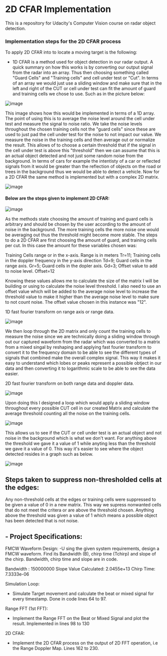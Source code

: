 # 2D CFAR Implementation
This is a repository for Udacity's Computer Vision course on radar object detection.

### Implementation steps for the 2D CFAR process

To apply 2D CFAR into to locate a moving target is the following:
- 1D CFAR is a method used for object detection in our radar output. A quick summary on how this works is by converting our output signal from the radar into an array. Thus then choosing something called "Guard Cells" and "Training cells" and cell under test or "Cut". In terms of an array we would just use a sliding window and make sure that in the left and right of the CUT or cell under test can fit the amount of guard and training cells we chose to use. Such as in the picture below:

![image](https://user-images.githubusercontent.com/105236455/235689784-202d0c3d-5902-4e33-b11d-b1f507dd19c1.png)

This image shows how this would be implemented in terms of a 1D array. The point of using this is to average the noise level around the cell under test and measure the signal to noise ratio. We take the noise levels throughout the chosen training cells not the "guard cells" since these are used to just pad the cell under test for the noise to not impact our value. We measure the noise in the training cells and then average out or normalize the result. This allows of to choose a certain threshold that if the signal in the cell under test is above this "threshold" then we can assume that this is an actual object detected and not just some random noise from the background. In terms of cars for example the intentisty of a car or reflected signals from it would be greater than the reflection of objects on the road or trees in the background thus we would be able to detect a vehicle. Now for a 2D CFAR the same method is implemented but with a complex 2D matrix. 

![image](https://user-images.githubusercontent.com/105236455/235691065-cfc1661e-4a49-4948-a725-0013b2f50689.png)

#### Below are the steps given to implement 2D CFAR:

![image](https://user-images.githubusercontent.com/105236455/235691420-85f70ffa-5e8b-46be-8e55-3681cf1bce6e.png)

As the methods state choosing the amount of training and guard cells is arbitrary and should be chosen by the user according to the amount of noise in the background. The more training cells the more noise one would be averaging out thus the threshold might become more stable. The steps to do a 2D CFAR are first choosing the amount of guard, and training cells per cut. In this case the amount for these variables chosen was:

Training Cells range or in the x-axis. Range is in meters
Tr=11;
Training cells in the doppler frequency in the y-axis direction
Td=9;
Guard cells in the range axis.
Gr=5;
Guard cells in the dopler axis.
Gd=3;
Offset value to add to noise level.
Offset=12


Knowing these values allows me to calculate the size of the matrix I will be building or using to calculate the noise level threshold. I also need to use an offset value which will be added to the average noise level to increase the threshold value to make it higher than the average noise level to make sure to not count noise. The offset value chosen in this instance was "12". 

1D fast fourier transform on range axis or range data.

![image](https://user-images.githubusercontent.com/105236455/235710793-27ffeeec-ca01-4d46-b52f-eb0119b6262a.png)

We then loop through the 2D matrix and only count the training cells to measure the noise since we are technically doing a sliding window through out our captured waveform from the radar which was converted to a matrix from a mixed singal by reshaping and applying fast fourier transform to convert it to the frequency domain to be able to see the different types of signals that combined make the overall complex signal. This way it makes it easy to understand which lobes or peaks represent a possible obtject in our data and then converting it to logarithmic scale to be able to see the data easier.

2D fast fourier transform on both range data and doppler data.

![image](https://user-images.githubusercontent.com/105236455/235710657-50da54ad-cc26-49fb-88fd-4334aedbcc8c.png)

Upon doing this I designed a loop which would apply a sliding window throughout every possible CUT cell in our created Matrix and calculate the average threshold counting all the noise on the training cells. 

![image](https://user-images.githubusercontent.com/105236455/235711998-c1c066df-e2ac-4195-b041-4a5592fbc306.png)

This allows us to see if the CUT or cell under test is an actual object and not noise in the background which is what we don't want. For anything above the threshold we gave it a value of 1 while anyting less than the threshold we gave it a value of 0. This way it's easier to see where the object detected resides in a graph such as below.

![image](https://user-images.githubusercontent.com/105236455/235712430-16f48312-4f3a-4d00-9fc1-03b2c82325e4.png)

## Steps taken to suppress non-thresholded cells at the edges:
Any non-threshold cells at the edges or training cells were suppressed to be given a value of 0 in a new matrix. This way we supress nonwanted cells that do not meet the critera or are above the threshold chosen. Anything above the threshold was given a value of 1 which means a possible object has been detected that is not noise.


## - Project Specifications:

FMCW Waveform Design:
-U sing the given system requirements, design
a FMCW waveform. Find its Bandwidth (B), chirp time (Tchirp) and slope of the chirp.
Bandwidth, chirp time and slope are in code.

Bandwidth : 150000000
Slope Value Calculated: 2.0455e+13
Chirp Time: 7.3333e-06

Simulation Loop:
- Simulate Target movement and calculate the beat or mixed signal for every timestamp.
Done in code lines 64 to 97.

Range FFT (1st FFT):
- Implement the Range FFT on the Beat or Mixed Signal and plot the result.
Implemented in lines 98 to 130

2D CFAR:
- Implement the 2D CFAR process on the output of 2D FFT operation, i.e the Range Doppler Map.
Lines 162 to 230.

